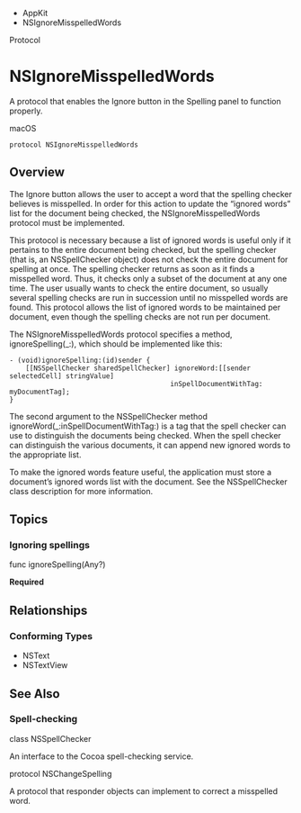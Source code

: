 

- AppKit
-  NSIgnoreMisspelledWords 

Protocol

# NSIgnoreMisspelledWords

A protocol that enables the Ignore button in the Spelling panel to function properly.

macOS

``` source
protocol NSIgnoreMisspelledWords
```

## Overview

The Ignore button allows the user to accept a word that the spelling checker believes is misspelled. In order for this action to update the “ignored words” list for the document being checked, the NSIgnoreMisspelledWords protocol must be implemented.

This protocol is necessary because a list of ignored words is useful only if it pertains to the entire document being checked, but the spelling checker (that is, an NSSpellChecker object) does not check the entire document for spelling at once. The spelling checker returns as soon as it finds a misspelled word. Thus, it checks only a subset of the document at any one time. The user usually wants to check the entire document, so usually several spelling checks are run in succession until no misspelled words are found. This protocol allows the list of ignored words to be maintained per document, even though the spelling checks are not run per document.

The NSIgnoreMisspelledWords protocol specifies a method, ignoreSpelling(_:), which should be implemented like this:

```
- (void)ignoreSpelling:(id)sender {
    [[NSSpellChecker sharedSpellChecker] ignoreWord:[[sender selectedCell] stringValue]
                                        inSpellDocumentWithTag: myDocumentTag];
}
```

The second argument to the NSSpellChecker method ignoreWord(_:inSpellDocumentWithTag:) is a tag that the spell checker can use to distinguish the documents being checked. When the spell checker can distinguish the various documents, it can append new ignored words to the appropriate list.

To make the ignored words feature useful, the application must store a document’s ignored words list with the document. See the NSSpellChecker class description for more information.

## Topics

### Ignoring spellings

func ignoreSpelling(Any?)

**Required**

## Relationships

### Conforming Types

- NSText
- NSTextView

## See Also

### Spell-checking

class NSSpellChecker

An interface to the Cocoa spell-checking service.

protocol NSChangeSpelling

A protocol that responder objects can implement to correct a misspelled word.

